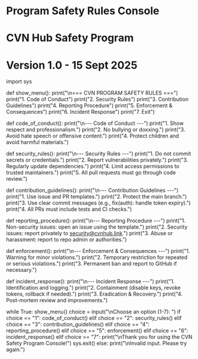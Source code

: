 # Program Safety Rules Console
# CVN Hub Safety Program
# Version 1.0 - 15 Sept 2025

import sys

def show_menu():
    print("\n=== CVN PROGRAM SAFETY RULES ===")
    print("1. Code of Conduct")
    print("2. Security Rules")
    print("3. Contribution Guidelines")
    print("4. Reporting Procedure")
    print("5. Enforcement & Consequences")
    print("6. Incident Response")
    print("7. Exit")

def code_of_conduct():
    print("\n--- Code of Conduct ---")
    print("1. Show respect and professionalism.")
    print("2. No bullying or doxxing.")
    print("3. Avoid hate speech or offensive content.")
    print("4. Protect children and avoid harmful materials.")

def security_rules():
    print("\n--- Security Rules ---")
    print("1. Do not commit secrets or credentials.")
    print("2. Report vulnerabilities privately.")
    print("3. Regularly update dependencies.")
    print("4. Limit access permissions to trusted maintainers.")
    print("5. All pull requests must go through code review.")

def contribution_guidelines():
    print("\n--- Contribution Guidelines ---")
    print("1. Use issue and PR templates.")
    print("2. Protect the main branch.")
    print("3. Use clear commit messages (e.g., fix(auth): handle token expiry).")
    print("4. All PRs must include tests and CI checks.")

def reporting_procedure():
    print("\n--- Reporting Procedure ---")
    print("1. Non-security issues: open an issue using the template.")
    print("2. Security issues: report privately to security@cvnhub.link.")
    print("3. Abuse or harassment: report to repo admin or authorities.")

def enforcement():
    print("\n--- Enforcement & Consequences ---")
    print("1. Warning for minor violations.")
    print("2. Temporary restriction for repeated or serious violations.")
    print("3. Permanent ban and report to GitHub if necessary.")

def incident_response():
    print("\n--- Incident Response ---")
    print("1. Identification and logging.")
    print("2. Containment (disable keys, revoke tokens, rollback if needed).")
    print("3. Eradication & Recovery.")
    print("4. Post-mortem review and improvements.")

while True:
    show_menu()
    choice = input("\nChoose an option (1-7): ")
    if choice == "1":
        code_of_conduct()
    elif choice == "2":
        security_rules()
    elif choice == "3":
        contribution_guidelines()
    elif choice == "4":
        reporting_procedure()
    elif choice == "5":
        enforcement()
    elif choice == "6":
        incident_response()
    elif choice == "7":
        print("\nThank you for using the CVN Safety Program Console!")
        sys.exit()
    else:
        print("\nInvalid input. Please try again.")
